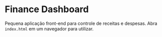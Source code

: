 # Finance Dashboard

Pequena aplicação front-end para controle de receitas e despesas.
Abra `index.html` em um navegador para utilizar.
